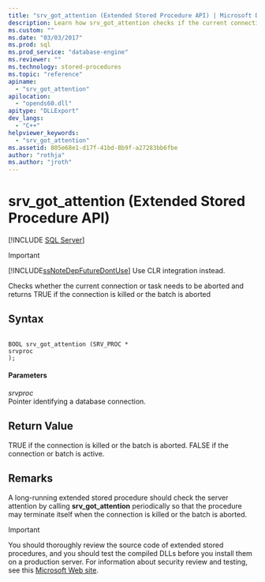 ```yaml
---
title: "srv_got_attention (Extended Stored Procedure API) | Microsoft Docs"
description: Learn how srv_got_attention checks if the current connection or task needs to be aborted and returns TRUE if the connection is killed or the batch is aborted.
ms.custom: ""
ms.date: "03/03/2017"
ms.prod: sql
ms.prod_service: "database-engine"
ms.reviewer: ""
ms.technology: stored-procedures
ms.topic: "reference"
apiname: 
  - "srv_got_attention"
apilocation: 
  - "opends60.dll"
apitype: "DLLExport"
dev_langs: 
  - "C++"
helpviewer_keywords: 
  - "srv_got_attention"
ms.assetid: 805e68e1-d17f-41bd-8b9f-a27283bb6fbe
author: "rothja"
ms.author: "jroth"
---
```

# srv_got_attention (Extended Stored Procedure API)
 [!INCLUDE [SQL Server](../../includes/applies-to-version/sqlserver.md)]
    
> [!IMPORTANT]  
>  [!INCLUDE[ssNoteDepFutureDontUse](../../includes/ssnotedepfuturedontuse-md.md)] Use CLR integration instead.  
  
 Checks whether the current connection or task needs to be aborted and returns TRUE if the connection is killed or the batch is aborted  
  
## Syntax  
  
```  
  
BOOL srv_got_attention (SRV_PROC *   
srvproc  
);  
```  
  
#### Parameters  
 *srvproc*  
 Pointer identifying a database connection.  
  
## Return Value  
 TRUE if the connection is killed or the batch is aborted. FALSE if the connection or batch is active.  
  
## Remarks  
 A long-running extended stored procedure should check the server attention by calling **srv_got_attention** periodically so that the procedure may terminate itself when the connection is killed or the batch is aborted.  
  
> [!IMPORTANT]  
>  You should thoroughly review the source code of extended stored procedures, and you should test the compiled DLLs before you install them on a production server. For information about security review and testing, see this [Microsoft Web site](https://go.microsoft.com/fwlink/?LinkID=54761&amp;clcid=0x409https://msdn.microsoft.com/security/).  
  
  
